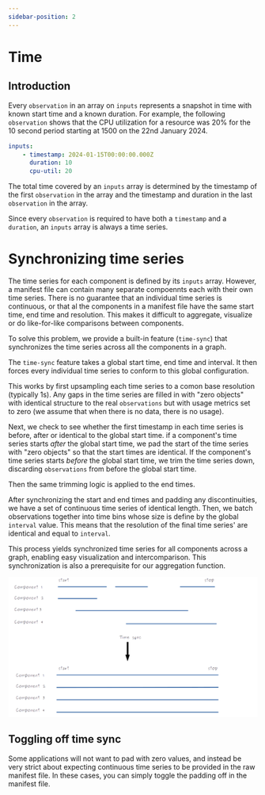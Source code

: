 ```yaml
---
sidebar-position: 2
---
```


# Time

## Introduction

Every `observation` in an array on `inputs` represents a snapshot in time with known start time and a known duration.
For example, the following `observation` shows that the CPU utilization for a resource was 20% for the 10 second period starting at 1500 on the 22nd January 2024.

```yml
inputs:
    - timestamp: 2024-01-15T00:00:00.000Z
      duration: 10
      cpu-util: 20
```

The total time covered by an `inputs` array is determined by the timestamp of the first `observation` in the array and the timestamp and duration in the last `observation` in the array.

Since every `observation` is required to have both a `timestamp` and a `duration`, an `inputs` array is always a time series.



# Synchronizing time series

The time series for each component is defined by its `inputs` array. However, a manifest file can contain many separate compoennts each with their own time series. There is no guarantee that an individual time series is continuous, or that al the components in a manifest file have the same start time, end time and resolution. This makes it difficult to aggregate, visualize or do like-for-like comparisons between components.

To solve this problem, we provide a built-in feature (`time-sync`) that synchronizes the time series across all the components in a graph.

The `time-sync` feature takes a global start time, end time and interval. It then forces every individual time series to conform to this global configuration.

This works by first upsampling each time series to a comon base resolution (typically 1s). Any gaps in the time series are filled in with "zero objects" with identical structure to the real `observations` but with usage metrics set to zero (we assume that when there is no data, there is no usage).

Next, we check to see whether the first timestamp in each time series is before, after or identical to the global start time.
if a component's time series starts *after* the global start time, we pad the start of the time series with "zero objects" so that the start times are identical. If the component's time series starts *before* the global start time, we trim the time series down, discarding `observations` from before the global start time.

Then the same trimming logic is applied to the end times.

After synchronizing the start and end times and padding any discontinuities, we have a set of continuous time series of identical length. Then, we batch observations together into time bins whose size is define by the global `interval` value. This means that the resolution of the final time series' are identical and equal to `interval`. 

This process yields synchronized time series for all components across a graph, enabling easy visualization and intercomparison. This synchronization is also a prerequisite for our aggregation function.


![](../../static/img/time-sync-schematic.png)


## Toggling off time sync

Some applications will not want to pad with zero values, and instead be very strict about expecting continuous time series to be provided in the raw manifest file. In these cases, you can simply toggle the padding off in the manifest file.
